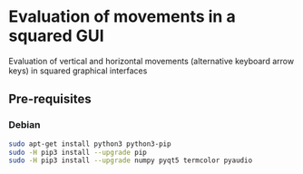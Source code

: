 # Evaluation of movements in a squared GUI 
Evaluation of vertical and horizontal movements (alternative keyboard arrow
keys) in squared graphical interfaces

## Pre-requisites

### Debian
```bash
sudo apt-get install python3 python3-pip
sudo -H pip3 install --upgrade pip
sudo -H pip3 install --upgrade numpy pyqt5 termcolor pyaudio
```
